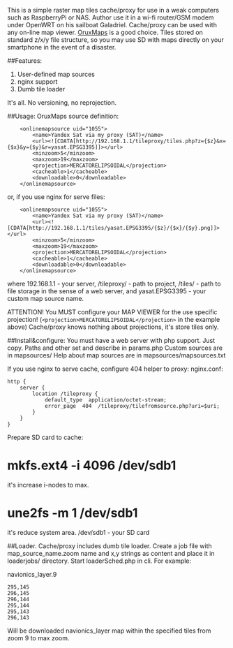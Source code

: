 This is a simple raster map tiles cache/proxy for use in a weak computers such as RaspberryPi or NAS. Author use it in a wi-fi router/GSM modem under OpenWRT on his sailboat Galadriel.
Cache/proxy can be used with any on-line map viewer. [OruxMaps](http://www.oruxmaps.com/cs/en/) is a good choice.
Tiles stored on standard z/x/y file structure, so you may use SD with maps directly on your smartphone in the event of a disaster.

##Features:
1. User-defined map sources
2. nginx support
3. Dumb tile loader

It's all. No versioning, no reprojection.

##Usage:
OruxMaps source definition:
```
	<onlinemapsource uid="1055">
		<name>Yandex Sat via my proxy (SAT)</name>
		<url><![CDATA[http://192.168.1.1/tileproxy/tiles.php?z={$z}&x={$x}&y={$y}&r=yasat.EPSG3395]]></url>
		<minzoom>5</minzoom>
		<maxzoom>19</maxzoom>
		<projection>MERCATORELIPSOIDAL</projection>
		<cacheable>1</cacheable>
		<downloadable>0</downloadable>
	</onlinemapsource>
```
or, if you use nginx for serve files:
```
	<onlinemapsource uid="1055">
		<name>Yandex Sat via my proxy (SAT)</name>
		<url><![CDATA[http://192.168.1.1/tiles/yasat.EPSG3395/{$z}/{$x}/{$y}.png]]></url>
		<minzoom>5</minzoom>
		<maxzoom>19</maxzoom>
		<projection>MERCATORELIPSOIDAL</projection>
		<cacheable>1</cacheable>
		<downloadable>0</downloadable>
	</onlinemapsource>
```
where 192.168.1.1 - your server, /tileproxy/ - path to project, /tiles/ - path to file storage in the sense of a web server, and yasat.EPSG3395 - your custom map source name.

ATTENTION! You MUST configure your MAP VIEWER for the use specific projection! 
(`<projection>MERCATORELIPSOIDAL</projection>` in the example above) 
Cache/proxy knows nothing about projections, it's store tiles only.

##Install&configure:
You must have a web server with php support. Just copy.
Paths and other set and describe in params.php
Custom sources are in mapsources/
Help about map sources are in mapsources/mapsources.txt

If you use nginx to serve cache, configure 404 helper to proxy:
nginx.conf:
```
http {
	server {
		location /tileproxy {
			default_type  application/octet-stream;
			error_page  404  /tileproxy/tilefromsource.php?uri=$uri;
        }
	}
}
```

Prepare SD card to cache:
# mkfs.ext4 -i 4096 /dev/sdb1
it's increase i-nodes to max.
# une2fs -m 1 /dev/sdb1
it's reduce system area.
/dev/sdb1 - your SD card

##Loader.
Cache/proxy includes dumb tile loader. Create a job file with map_source_name.zoom name and x,y strings as content and place it in loaderjobs/ directory. Start loaderSched.php in cli.
For example:

navionics_layer.9
```
295,145
296,145
296,144
295,144
295,143
296,143
```

Will be downloaded navionics_layer map within the specified tiles from zoom 9 to max zoom.
